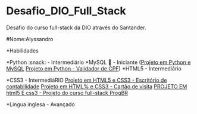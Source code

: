 # Desafio_DIO_Full_Stack
Desafio do curso full-stack da DIO através do Santander.

#Nome:Alyssandro

*Habilidades    

   *Python :snack: - Intermediário
   *MySQL :game_die: - Iniciante
([Projeto em Python e MySQL](https://github.com/Alyssandro1771415/Python_TECHDATA)
[Projeto em Python - Validador de CPF](https://github.com/Alyssandro1771415/Validador_de_CPF))
   *HTML5 - Intermediário

   *CSS3 - IntermediáRIO
   [Projeto em HTML5 e CSS3 - Escritório de contabilidade](https://github.com/Alyssandro1771415/LandingPage-EscritorioContabil)
   [Projeto em HTML% e CSS3 - Cartão de visita](https://github.com/Alyssandro1771415/Cart-o_de_visita_web)
   [PROJETO EM html5 E css3 - Projeto do curso full-stack ProgBR](https://github.com/Alyssandro1771415/LandingPage_CursoFullstackProgBR)

   *Lingua inglesa - Avançado

